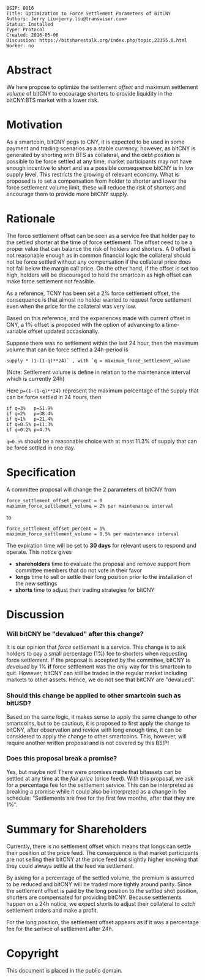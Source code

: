 ```
BSIP: 0016
Title: Optimization to Force Settlement Parameters of BitCNY
Authors: Jerry Liu<jerry.liu@transwiser.com>
Status: Installed
Type: Protocol
Created: 2016-05-06
Discussion: https://bitsharestalk.org/index.php/topic,22355.0.html
Worker: no
```

# Abstract

We here propose to optimize the settlement *offset* and maximum settlement *volume* of bitCNY to encourage shorters to provide liquidity in the bitCNY:BTS market with a lower risk.

# Motivation

As a smartcoin, bitCNY pegs to CNY, it is expected to be used in some payment and trading scenarios as a stable currency, however, as bitCNY is generated by shorting with BTS as collateral, and the debt position is possible to be force settled at any time, market participants may not have enough incentive to short and as a possible consequence bitCNY is in low supply level. This restricts the growing of relevant economy. What is proposed is to set a compensation from holder to shorter and lower the force settlement volume limit, these will reduce the risk of shorters and encourage them to provide more bitCNY supply. 

# Rationale

The force settlement offset can be seen as a service fee that holder pay to the settled shorter at the time of force settlement. The offset need to be a proper value that can balance the risk of holders and shorters. A 0 offset is not reasonable enough as in common financial logic the collateral should not be force settled without any compensation if the collateral price does not fall below the margin call price. On the other hand, if the offset is set too high, holders will be discouraged to hold the smartcoin as high offset can make force settlement not feasible.

As a reference, TCNY has been set a 2% force settlement offset, the consequence is that almost no holder wanted to request force settlement even when the price for the collateral was very low.

Based on this reference, and the experiences made with current offset in CNY, a 1% offset is proposed with the option of advancing to a time-variable offset updated occasionally.

Suppose there was no settlement within the last 24 hour, then the maximum volume that can be force settled a 24h-period is

    supply * (1-(1-q)**24)` , with `q = maximum_force_settlement_volume

(Note: Settlement volume is define in relation to the maintenance interval which is currently 24h)

Here `p=(1-(1-q)**24)` represent the maximum percentage of the supply that can be force settled in 24 hours, then

    if q=3%   p=51.9%
    if q=2%   p=38.4%
    if q=1%   p=21.4%
    if q=0.5% p=11.3%
    if q=0.2% p=4.7%

`q=0.5%` should be a reasonable choice with at most 11.3% of supply that can be force settled in one day. 

# Specification

A committee proposal will change the 2 parameters of bitCNY from

    force_settlement_offset_percent = 0
    maximum_force_settlement_volume = 2% per maintenance interval

to

    force_settlement_offset_percent = 1%
    maximum_force_settlement_volume = 0.5% per maintenance interval

The expiration time will be set to **30 days** for relevant users to respond and operate.
This notice gives

* **shareholders** time to evaluate the proposal and remove support from committee members that do not vote in their favor
* **longs** time to sell or settle their long position prior to the installation of the new settings
* **shorts** time to adjust their trading strategies for bitCNY

# Discussion

### Will bitCNY be "devalued" after this change?

It is our opinion that *force settlement* is a service. This change is to ask holders to pay a small percentage (1%) fee to shorters when requesting force settlement. If the proposal is accepted by the committee, bitCNY is *devalued* by 1% **if** force settlement was the only way for this smartcoin to quit. However, bitCNY can still be traded in the regular market including markets to other assets.
Hence, we do not see that bitCNY are "devalued".

### Should this change be applied to other smartcoin such as bitUSD?

Based on the same logic, it makes sense to apply the same change to other smartcoins, but to be cautious, it is proposed to first apply the change to bitCNY, after observation and review with long enough time, it can be considered to apply the change to other smartcoins. This, however, will require another written proposal and is not covered by this BSIP!

### Does this proposal break a promise?

Yes, but maybe not! There were promises made that bitassets can be settled at any time at the *fair price* (price feed). With this proposal, we ask for a percentage fee for the settlement service. This can be interpreted as breaking a promise while it could also be interpreted as a change in fee schedule: "Settlements are free for the first few months, after that they are 1%".

# Summary for Shareholders

Currently, there is no settlement offset which means that longs can settle their position *at* the price feed. The consequence is that market participants are not selling their bitCNY at the price feed but slightly higher knowing that they could always settle at the feed via settlement.

By asking for a percentage of the settled volume, the premium is assumed to be reduced and bitCNY will be traded more tightly around parity. Since the settlement offset is paid by the long position to the settled shot position, shorters are compensated for providing bitCNY. Because settlements happen on a 24h notice, we expect shorts to adjust their collateral to *catch* settlement orders and make a profit.

For the long position, the settlement offset appears as if it was a percentage fee for the serivce of settlement after 24h.

 
# Copyright

This document is placed in the public domain.
